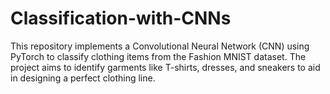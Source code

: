 # Classification-with-CNNs
This repository implements a Convolutional Neural Network (CNN) using PyTorch to classify clothing items from the Fashion MNIST dataset. The project aims to identify garments like T-shirts, dresses, and sneakers to aid in designing a perfect clothing line. 
